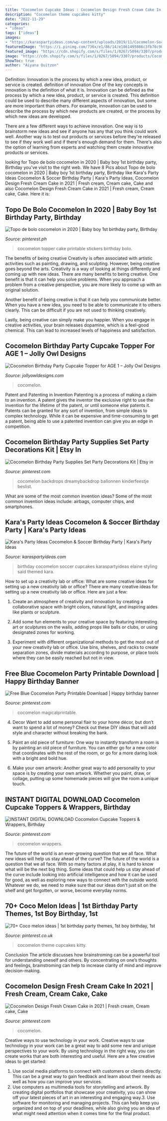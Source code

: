 ```yaml
---
title: "Cocomelon Cupcake Ideas : Cocomelon Design Fresh Cream Cake In 2021"
description: "Cocomelon theme cupcakes kitty"
date: "2022-11-29"
categories:
- "ideas"
tags: ["ideas"]
images:
- "https://karaspartyideas.com/wp-content/uploads/2019/11/Cocomelon-Soccer-Birthday-Party-via-Karas-Party-Ideas-KarasPartyIdeas.com14.jpg"
featuredImage: "https://i.pinimg.com/736x/e1/86/14/e1861495886c3fb76c9068d18886cf3a.jpg"
featured_image: "https://cdn.shopify.com/s/files/1/0267/5094/3307/products/CocomelonBirthdayPartyCupcakeTopperCakeCirclesPrintableInstantDownloadAGE1_1200x1200.jpg?v=1600313799"
image: "https://cdn.shopify.com/s/files/1/0267/5094/3307/products/CocomelonBirthdayPartyCupcakeTopperCakeCirclesPrintableInstantDownloadAGE1_1200x1200.jpg?v=1600313799"
ShowToc: true
author: "Aiyana Quitzon"
---
```



Definition: Innovation is the process by which a new idea, product, or service is created.
definition of innovation
One of the key concepts in innovation is the definition of what it is. Innovation can be defined as the process by which a new idea, product, or service is created. This definition could be used to describe many different aspects of innovation, but some are more important than others. For example, innovation can be used to describe the process by which new products are created, or the process by which new ideas are developed.

There are a few different ways to achieve innovation. One way is to brainstorm new ideas and see if anyone has any that you think could work well. Another way is to test out products or services before they're released to see if they work well and if there's enough demand for them. There's also the option of learning from experts and watching them create innovative products or services.

	

		
looking for Topo de bolo cocomelon in 2020 | Baby boy 1st birthday party, Birthday you've visit to the right web. We have 8 Pics about Topo de bolo cocomelon in 2020 | Baby boy 1st birthday party, Birthday like Kara&#039;s Party Ideas Cocomelon &amp; Soccer Birthday Party | Kara&#039;s Party Ideas, Cocomelon Design Fresh Cream Cake in 2021 | Fresh cream, Cream cake, Cake and also Cocomelon Design Fresh Cream Cake in 2021 | Fresh cream, Cream cake, Cake. Here it is:
		
    
## Topo De Bolo Cocomelon In 2020 | Baby Boy 1st Birthday Party, Birthday

<img loading=lazy src="https://i.pinimg.com/236x/81/5b/9b/815b9bf42647e6dfbf043048229686dd.jpg?nii=t" onerror="this.onerror=null;this.src='https://tse4.mm.bing.net/th?id=OIP.0N1I5jMbO0mrSkF6HG983wAAAA&amp;pid=15.1';" alt="Topo de bolo cocomelon in 2020 | Baby boy 1st birthday party, Birthday">

_Source: pinterest.ph_

>cocomelon topper cake printable stickers birthday bolo. 

	

The benefits of being creative
Creativity is often associated with artistic activities such as painting, drawing, and sculpting. However, being creative goes beyond the arts. Creativity is a way of looking at things differently and coming up with new ideas.
There are many benefits to being creative. One benefit is that it can help you solve problems. When you approach a problem from a creative perspective, you are more likely to come up with an original solution.

Another benefit of being creative is that it can help you communicate better. When you have a new idea, you need to be able to communicate it to others clearly. This can be difficult if you are not used to thinking creatively.

Lastly, being creative can simply make you happier. When you engage in creative activities, your brain releases dopamine, which is a feel-good chemical. This can lead to increased levels of happiness and satisfaction.

    
## Cocomelon Birthday Party Cupcake Topper For AGE 1 – Jolly Owl Designs

<img loading=lazy src="https://cdn.shopify.com/s/files/1/0267/5094/3307/products/CocomelonBirthdayPartyCupcakeTopperCakeCirclesPrintableInstantDownloadAGE1_1200x1200.jpg?v=1600313799" onerror="this.onerror=null;this.src='https://tse1.mm.bing.net/th?id=OIP.YeoKiOkd-ovp8PKTdVZViAHaGL&amp;pid=15.1';" alt="Cocomelon Birthday Party Cupcake Topper for AGE 1 – Jolly Owl Designs">

_Source: jollyowldesigns.com_

>cocomelon. 

	

Patent and Patenting in Invention
Patenting is a process of making a claim to an invention. A patent gives the inventor the exclusive right to use the invention for the lifetime of the patent, or until someone else patents it. Patents can be granted for any sort of invention, from simple ideas to complex technology. While it can be expensive and time-consuming to get a patent, being able to use a patented invention can give you an edge in competition.

    
## Cocomelon Birthday Party Supplies Set Party Decorations Kit | Etsy In

<img loading=lazy src="https://i.pinimg.com/originals/b3/b7/d7/b3b7d78fb1f7d543c67c2ddfd48c16f7.png" onerror="this.onerror=null;this.src='https://tse1.mm.bing.net/th?id=OIP.1Rmz32KNDGdyJ6EdWTL2gAHaHR&amp;pid=15.1';" alt="Cocomelon Birthday Party Supplies Set Party Decorations Kit | Etsy in">

_Source: pinterest.com_

>cocomelon backdrops dreamybackdrop ballonnen kinderfeestje beslist. 

	

What are some of the most common invention ideas?
Some of the most common invention ideas include: airbags, computer chips, and smartphones.

    
## Kara&#039;s Party Ideas Cocomelon &amp; Soccer Birthday Party | Kara&#039;s Party Ideas

<img loading=lazy src="https://karaspartyideas.com/wp-content/uploads/2019/11/Cocomelon-Soccer-Birthday-Party-via-Karas-Party-Ideas-KarasPartyIdeas.com14.jpg" onerror="this.onerror=null;this.src='https://tse2.mm.bing.net/th?id=OIP.43rvymd0tN_K9ZXd7-b1zgHaE8&amp;pid=15.1';" alt="Kara&#039;s Party Ideas Cocomelon &amp; Soccer Birthday Party | Kara&#039;s Party Ideas">

_Source: karaspartyideas.com_

>birthday cocomelon soccer cupcakes karaspartyideas elaine styling said themed kara. 

	

How to set up a creativity lab or office: What are some creative ideas for setting up a new creativity lab or office?
There are many creative ideas for setting up a new creativity lab or office. Here are just a few: 
1. Create an atmosphere of creativity and innovation by creating a collaborative space with bright colors, natural light, and inspiring aides like plants or sculpture.

2. Add some fun elements to your creative space by featuring interesting art or sculptures on the walls, adding props like balls or clubs, or using designated zones for working.

3. Experiment with different organizational methods to get the most out of your new creativity lab or office. Use bins, shelves, and racks to create separation zones, divide materials according to purpose, or place tools where they can be easily reached but not in view.

    
## Free Blue Cocomelon Party Printable Download | Happy Birthday Banner

<img loading=lazy src="https://i.pinimg.com/736x/e1/86/14/e1861495886c3fb76c9068d18886cf3a.jpg" onerror="this.onerror=null;this.src='https://tse4.mm.bing.net/th?id=OIP.K_jDKx4E6LJJKnJ6wyF3pQHaMr&amp;pid=15.1';" alt="Free Blue Cocomelon Party Printable Download | Happy birthday banner">

_Source: pinterest.com_

>cocomelon magicalprintable. 

	

4. Decor
Want to add some personal flair to your home décor, but don’t want to spend a lot of money? Check out these DIY ideas that will add style and character without breaking the bank.
1. Paint an old piece of furniture: One way to instantly transform a room is by painting an old piece of furniture. You can either go for a new color that coordinates with the rest of the room, or go for a more daring look with a bright and bold hue.

2. Make your own artwork: Another great way to add personality to your space is by creating your own artwork. Whether you paint, draw, or collage, putting up some homemade pieces will give the room a unique touch.


    
## INSTANT DIGITAL DOWNLOAD Cocomelon Cupcake Toppers &amp; Wrappers, Birthday

<img loading=lazy src="https://i.pinimg.com/736x/9e/d1/4f/9ed14fea56408239f20258ecf9b97050.jpg" onerror="this.onerror=null;this.src='https://tse4.mm.bing.net/th?id=OIP.LpfRUZymd1CsQZpADt61KgHaGe&amp;pid=15.1';" alt="INSTANT DIGITAL DOWNLOAD Cocomelon Cupcake Toppers &amp; Wrappers, Birthday">

_Source: pinterest.com_

>cocomelon wrappers. 

	

The future of the world is an ever-growing question that we all face. What new ideas will help us stay ahead of the curve?
The future of the world is a question that we all face. With so many factors at play, it is hard to know what will be the next big thing. Some ideas that could help us stay ahead of the curve include looking into artificial intelligence and how it can be used for good, as well as exploring new ways to connect with the outside world. Whatever we do, we need to make sure that our ideas don't just sit on the shelf and get forgotten, or worse, become everyday norms.

    
## 70+ Coco Melon Ideas | 1st Birthday Party Themes, 1st Boy Birthday, 1st

<img loading=lazy src="https://i.pinimg.com/474x/2e/64/8e/2e648ee19e9e7e09ae9d78fbf1dc8891.jpg" onerror="this.onerror=null;this.src='https://tse4.mm.bing.net/th?id=OIP.Z8Pobn4umG2ztwDc8CD0KQAAAA&amp;pid=15.1';" alt="70+ Coco melon ideas | 1st birthday party themes, 1st boy birthday, 1st">

_Source: pinterest.co.uk_

>cocomelon theme cupcakes kitty. 

	

Conclusion
The article discusses how brainstroming can be a powerful tool for understanding oneself and others. By concentrating on one’s thoughts and feelings, brainstroming can help to increase clarity of mind and improve decision-making.

    
## Cocomelon Design Fresh Cream Cake In 2021 | Fresh Cream, Cream Cake, Cake

<img loading=lazy src="https://i.pinimg.com/originals/58/ea/e0/58eae0b4d098daab4edddfc82d9559d3.jpg" onerror="this.onerror=null;this.src='https://tse1.mm.bing.net/th?id=OIP.9ufAyapIQ_5p91TOZVx9CQHaIU&amp;pid=15.1';" alt="Cocomelon Design Fresh Cream Cake in 2021 | Fresh cream, Cream cake, Cake">

_Source: pinterest.com_

>cocomelon. 

	

Creative ways to use technology in your work.
Creative ways to use technology in your work can be a great way to add some new and unique perspectives to your work. By using technology in the right way, you can create works that are both interesting and useful. Here are a few creative ideas to get started: 
1. Use social media platforms to connect with customers or clients directly. This can be a great way to gain feedback and learn about their needs as well as how you can improve your services.
2. Use computers as multimedia tools for storytelling and artwork. By creating digital portfolios that showcase your creativity, you can show off your latest pieces of art in an interesting and engaging way.3. Use software for monitoring and managing projects. This can help keep you organized and on top of your deadlines, while also giving you an idea of what might need attention when it comes time for the final product.
